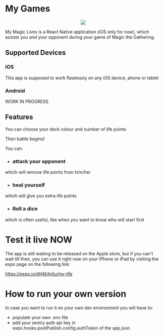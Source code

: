 # My Games
<p align="center">
  <img src ="https://raw.githubusercontent.com/F4b1n0u/my-life/master/demo.gif" />
</p>
My Magic Lives is a React Native application (iOS only for now), which assists you and your opponent during your game of Magic the Gathering.

## Supported Devices
### iOS
This app is supposed to work flawlessly on any iOS device, phone or tablet

### Android
WORK IN PROGRESS

## Features
You can choose your deck colour and number of life points

Then battle begins!

You can:

- ### attack your opponent
which will remove life points from him/her
- ### heal yourself
which will give you extra life points
- ### Roll a dice
which is often useful, like when you want to know who will start first

# Test it live NOW
The app is still waiting to be released on the Apple store, but if you can't wait till then, you can use it right now on your iPhone or iPad by visiting the expo page on the following link:

https://expo.io/@f4b1n0u/my-life
 
# How to run your own version
In case you want to run it on your own dev environment you will have to:
- populate your own .env file
- add your sentry auth api key in expo.hooks.postPublish.config.authToken of the app.json
